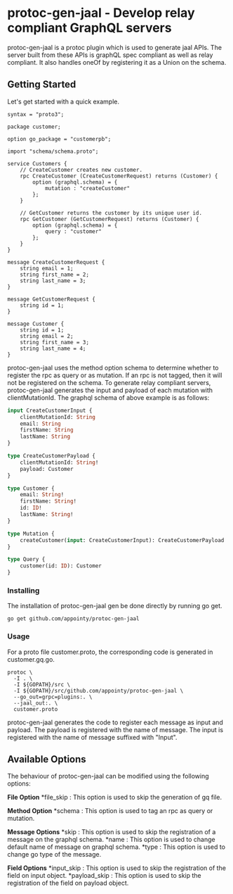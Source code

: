 # protoc-gen-jaal - Develop relay compliant GraphQL servers

protoc-gen-jaal is a protoc plugin which is used to generate jaal APIs. The server built from these APIs is graphQL spec compliant as well as relay compliant. It also handles oneOf by registering it as a Union on the schema.

## Getting Started

Let's get started with a quick example.

```Protocol Buffer
syntax = "proto3";

package customer;

option go_package = "customerpb";

import "schema/schema.proto";

service Customers {
    // CreateCustomer creates new customer.
    rpc CreateCustomer (CreateCustomerRequest) returns (Customer) {
        option (graphql.schema) = {
            mutation : "createCustomer"
        };
    }

    // GetCustomer returns the customer by its unique user id.
    rpc GetCustomer (GetCustomerRequest) returns (Customer) {
        option (graphql.schema) = {
            query : "customer"
        };
    }
}

message CreateCustomerRequest {
    string email = 1;
    string first_name = 2;
    string last_name = 3;
}

message GetCustomerRequest {
    string id = 1;
}

message Customer {
    string id = 1;
    string email = 2;
    string first_name = 3;
    string last_name = 4;
}
```

protoc-gen-jaal uses the method option schema to determine whether to register the rpc as query or as mutation. If an rpc is not tagged, then it will not be registered on the schema. To generate relay compliant servers, protoc-gen-jaal generates the input and payload of each mutation with clientMutationId. The graphql schema of above example is as follows:

```GraphQl Schema
input CreateCustomerInput {
    clientMutationId: String
    email: String
    firstName: String
    lastName: String
}

type CreateCustomerPayload {
    clientMutationId: String!
    payload: Customer
}

type Customer {
    email: String!
    firstName: String!
    id: ID!
    lastName: String!
}

type Mutation {
    createCustomer(input: CreateCustomerInput): CreateCustomerPayload
}

type Query {
    customer(id: ID): Customer
}
```

### Installing

The installation of protoc-gen-jaal gen be done directly by running go get.

```
go get github.com/appointy/protoc-gen-jaal
```

### Usage

For a proto file customer.proto, the corresponding code is generated in customer.gq.go.

```
protoc \
  -I . \
  -I ${GOPATH}/src \
  -I ${GOPATH}/src/github.com/appointy/protoc-gen-jaal \
  --go_out=grpc=plugins:. \
  --jaal_out:. \
  customer.proto
```

protoc-gen-jaal generates the code to register each message as input and payload. The payload is registered with the name of message. The input is registered with the name of message suffixed with "Input".

## Available Options

The behaviour of protoc-gen-jaal can be modified using the following options:

**File Option**
*file_skip : This option is used to skip the generation of gq file.

**Method Option**
*schema : This option is used to tag an rpc as query or mutation.

**Message Options**
*skip : This option is used to skip the registration of a message on the graphql schema.
*name : This option is used to change default name of message on graphql schema.
*type : This option is used to change go type of the message.

**Field Options**
*input_skip : This option is used to skip the registration of the field on input object.
*payload_skip : This option is used to skip the registration of the field on payload object.
